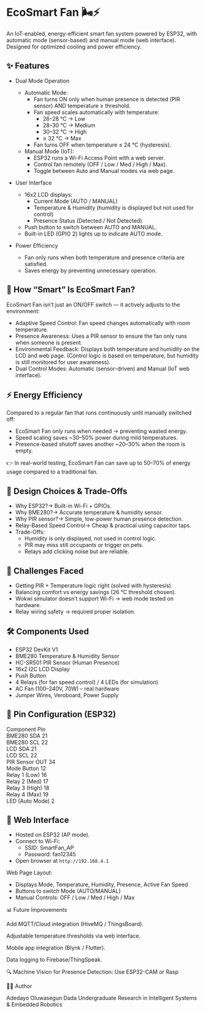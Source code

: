 # EcoSmart Fan 🌬️⚡

An IoT-enabled, energy-efficient smart fan system powered by ESP32, with automatic mode (sensor-based) and manual mode (web interface). Designed for optimized cooling and power efficiency.

## ✨ Features
- Dual Mode Operation
  - Automatic Mode: 
    - Fan turns ON only when human presence is detected (PIR sensor) AND temperature ≥ threshold.
    - Fan speed scales automatically with temperature:
      - 26–28 °C → Low
      - 28–30 °C → Medium
      - 30–32 °C → High
      - ≥ 32 °C → Max
    - Fan turns OFF when temperature ≤ 24 °C (hysteresis).
  - Manual Mode (IoT):
    - ESP32 runs a Wi-Fi Access Point with a web server.
    - Control fan remotely (OFF / Low / Med / High / Max).
    - Toggle between Auto and Manual modes via web page.

- User Interface
  - 16x2 LCD displays:
    - Current Mode (AUTO / MANUAL)
    - Temperature & Humidity (humidity is displayed but not used for control)
    - Presence Status (Detected / Not Detected)
  - Push button to switch between AUTO and MANUAL.
  - Built-in LED (GPIO 2) lights up to indicate AUTO mode.

- Power Efficiency
  - Fan only runs when both temperature and presence criteria are satisfied.
  - Saves energy by preventing unnecessary operation.

## 🧠 How “Smart” Is EcoSmart Fan?
EcoSmart Fan isn’t just an ON/OFF switch — it actively adjusts to the environment:  
- Adaptive Speed Control: Fan speed changes automatically with room temperature.  
- Presence Awareness: Uses a PIR sensor to ensure the fan only runs when someone is present.  
- Environmental Feedback: Displays both temperature and humidity on the LCD and web page. (Control logic is based on temperature, but humidity is still monitored for user awareness).  
- Dual Control Modes: Automatic (sensor-driven) and Manual (IoT web interface).  

## ⚡ Energy Efficiency
Compared to a regular fan that runs continuously until manually switched off:  
- EcoSmart Fan only runs when needed → preventing wasted energy.  
- Speed scaling saves ~30–50% power during mild temperatures.  
- Presence-based shutoff saves another ~20–30% when the room is empty.  

👉 In real-world testing, EcoSmart Fan can save up to 50–70% of energy usage compared to a traditional fan.  

## 🧩 Design Choices & Trade-Offs
- Why ESP32?→ Built-in Wi-Fi + GPIOs.  
- Why BME280?→ Accurate temperature & humidity sensor.  
- Why PIR sensor?→ Simple, low-power human presence detection.  
- Relay-Based Speed Control→ Cheap & practical using capacitor taps.  
- Trade-Offs: 
  - Humidity is only displayed, not used in control logic.  
  - PIR may miss still occupants or trigger on pets.  
  - Relays add clicking noise but are reliable.  

## 🧪 Challenges Faced
- Getting PIR + Temperature logic right (solved with hysteresis).  
- Balancing comfort vs energy savings (26 °C threshold chosen).  
- Wokwi simulator doesn’t support Wi-Fi → web mode tested on hardware.  
- Relay wiring safety → required proper isolation.  

## 🛠️ Components Used
- ESP32 DevKit V1  
- BME280 Temperature & Humidity Sensor  
- HC-SR501 PIR Sensor (Human Presence)  
- 16x2 I2C LCD Display  
- Push Button  
- 4 Relays (for fan speed control) / 4 LEDs (for simulation)  
- AC Fan (100–240V, 70W) – real hardware  
- Jumper Wires, Veroboard, Power Supply  

## 🔌 Pin Configuration (ESP32)
Component        Pin   
BME280 SDA       21    
 BME280 SCL       22    
LCD SDA           21    
LCD SCL           22    
 PIR Sensor OUT    34    
Mode Button       12    
Relay 1 (Low)     16    
 Relay 2 (Med)     17    
Relay 3 (High)    18    
Relay 4 (Max)     19    
 LED (Auto Mode)   2     

## 📱 Web Interface
- Hosted on ESP32 (AP mode).
- Connect to Wi-Fi:
  - SSID: SmartFan_AP
  - Password: fan12345
- Open browser at `http://192.168.4.1`

Web Page Layout:
- Displays Mode, Temperature, Humidity, Presence, Active Fan Speed  
- Buttons to switch Mode (AUTO/MANUAL)  
- Manual Controls: OFF / Low / Med / High / Max  

📊 Future Improvements

Add MQTT/Cloud integration (HiveMQ / ThingsBoard).

Adjustable temperature thresholds via web interface.

Mobile app integration (Blynk / Flutter).

Data logging to Firebase/ThingSpeak.

🔍 Machine Vision for Presence Detection: Use ESP32-CAM or Rasp

👨‍💻 Author

Adedayo Oluwasegun Dada
Undergraduate Research in Intelligent Systems & Embedded Robotics